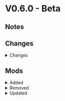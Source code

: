 # V0.6.0 - Beta

## Notes

## Changes

<details>
<summary>Changes</summary>
- Changed "Quick Join" IP. (World has been migrated)
- Changed recipes for Waystones mod
- Changed effective tool tier for waystones

</details>

## Mods

<details>
<summary>Added</summary>
- Waystones

</details>

<details>
<summary>Removed</summary>

</details>

<details>
<summary>Updated</summary>

</details>
